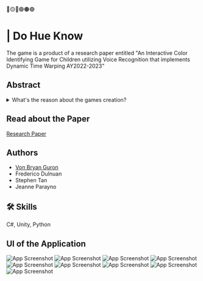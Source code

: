 
 🔴🟡🔵🟢🟠🟣
# | Do Hue Know

The game is a product of a research paper entitled "An Interactive Color Identifying Game for Children utilizing Voice Recognition that implements Dynamic Time Warping AY2022-2023"

## Abstract
<details>
<summary>What's the reason about the games creation?</summary>
<br>
 <p align = "justify">
  Shows like Blues Clues and Dora The Explorer have always been adored by the children
due to their unique way of keeping their attention. The said shows would ask its viewers simple
questions that are related to what is being shown on the screen, as if the characters of the show
are interacting with its audience in real time. The only downside of this is that it is only an
illusion and it does not have any feedback to its audience regardless of the answer given. This
study aims to create an interactive color identifying game that utilizes a voice recognition system
that is aimed towards children; the accuracy of the algorithm will be tested along with the
duration of the children’s attention span towards the duration of the game.
  
  To achieve this, the voice recognition system would use an algorithm called Dynamic
Time Warping wherein the waveforms of the audio files will be compared instead of the
pronunciation. The children will be playing the game, at the same time, a facilitator takes note of
the children’s answer and see if the children said the corresponding color shown on the screen,
this will be later compared to the results of the algorithm and cross-referenced. The game will
automatically log the respondent’s playtime along with the results of the algorithm.

  After playtesting, the study yielded a significant difference in the result of the algorithm
and input of the facilitator with an accuracy of 72.91%; and the average duration of the
respondent’s attention to the game was found to be around 6.64 minutes. Based on the results,
the Dynamic Time Warping algorithm has proven to be an effective algorithm in recognizing the
voice input of the children, even though some of the respondents did not have clear
pronunciation and intonation of the color name. Additionally, the game has shown to be able to
keep the attention of the children throughout the playtesting, despite some of the teachers in the
school mentioning that the current player has a short attention span; the respondents played in an
optimal length of time in which they are focused enough to properly play the game.
  </p>
</details>

## Read about the Paper

[Research Paper](https://drive.google.com/file/d/1x5ev5kWOo7A4hv5PSQDoKF7HlyQtz7DF/view?usp=sharing)


## Authors

- [Von Bryan Guron](https://github.com/VB-Guron)
- Frederico Dulnuan
- Stephen Tan
- Jeanne Parayno




## 🛠 Skills
C#, Unity, Python
## UI of the Application

![App Screenshot](https://github.com/VB-Guron/DoHueKnow/blob/master/Assets/Screenshot/001.png)
![App Screenshot](https://github.com/VB-Guron/DoHueKnow/blob/master/Assets/Screenshot/002.png)
![App Screenshot](https://github.com/VB-Guron/DoHueKnow/blob/master/Assets/Screenshot/003.png)
![App Screenshot](https://github.com/VB-Guron/DoHueKnow/blob/master/Assets/Screenshot/004.png)
![App Screenshot](https://github.com/VB-Guron/DoHueKnow/blob/master/Assets/Screenshot/005.png)
![App Screenshot](https://github.com/VB-Guron/DoHueKnow/blob/master/Assets/Screenshot/006.png)
![App Screenshot](https://github.com/VB-Guron/DoHueKnow/blob/master/Assets/Screenshot/007.png)
![App Screenshot](https://github.com/VB-Guron/DoHueKnow/blob/master/Assets/Screenshot/008.png)
![App Screenshot](https://github.com/VB-Guron/DoHueKnow/blob/master/Assets/Screenshot/009.png)
